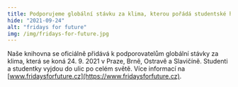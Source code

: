 ```yaml
---
title: Podporujeme globální stávku za klima, kterou pořádá studentské hnutí Fridays For Future
hide: "2021-09-24"
alt: "fridays for future"
img: /img/fridays-for-future.jpg
---
```


Naše knihovna se oficiálně přidává k podporovatelům globální stávky za klima,
která se koná 24. 9. 2021 v Praze, Brně, Ostravě a Slavičíně. Studenti a
studentky vyjdou do ulic po celém světě. Více informací na
[www.fridaysforfuture.cz](https://www.fridaysforfuture.cz).
